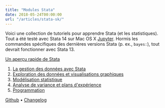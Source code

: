 ```yaml
---
title: "Modules Stata"
date: 2018-05-24T00:00:00
url: "/articles/stata-sk/"
---
```


Voici une collection de tutoriels pour apprendre Stata (et les statistiques). Tout a été testé avec Stata 14 sur Mac OS X [Jupyter](https://kylebarron.dev/stata_kernel/). Hormis les commandes spécifiques des dernières versions Stata (p. ex., `bayes:`), tout devrait fonctionner avec Stata 13.

[Un aperçu rapide de Stata](./00-intro.html) <br>

1. [La gestion des données avec Stata](./01-data.html)
2. [Exploration des données et visualisations graphiques](./02-graphics.html)
3. [Modélisation statistique](./03-glm.html)
4. [Analyse de variance et plans d'expérience](./04-anova.html)
5. [Programmation](./05-programming.html)

[Github](https://github.com/even4void/stata-sk) • [Changelog](./history.txt)
